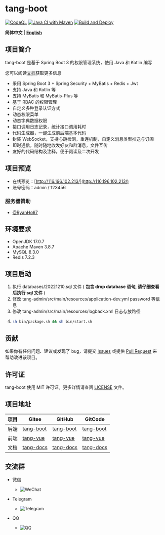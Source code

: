 # tang-boot

[![CodeQL](https://github.com/tangllty/tang-boot/actions/workflows/codeql.yml/badge.svg)](https://github.com/tangllty/tang-boot/actions/workflows/codeql.yml)
[![Java CI with Maven](https://github.com/tangllty/tang-boot/actions/workflows/maven.yml/badge.svg)](https://github.com/tangllty/tang-boot/actions/workflows/maven.yml)
[![Build and Deploy](https://github.com/tangllty/tang-boot/actions/workflows/deploy.yml/badge.svg)](https://github.com/tangllty/tang-boot/actions/workflows/deploy.yml)

**简体中文** | [**English**](./README.en.md)

## 项目简介

tang-boot 是基于 Spring Boot 3 的权限管理系统，使用 Java 和 Kotlin 编写

您可以阅读[文档](https://tangllty.eu.org/)获取更多信息

* 采用 Spring Boot 3 + Spring Security + MyBatis + Redis + Jwt
* 支持 Java 和 Kotlin 等 
* 支持 MyBatis 和 MyBatis-Plus 等
* 基于 RBAC 的权限管理
* 自定义多种登录认证方式
* 动态权限菜单
* 动态字典数据权限
* 接口调用日志记录，统计接口调用耗时
* 代码生成器，一键生成前后端基本代码
* 封装 WebSocket，支持心跳检测，重连机制，自定义消息类型推送与订阅
* 即时通信，随时随地收发好友和群消息，文件互传
* 友好的代码结构及注释，便于阅读及二次开发

## 项目预览

* 在线预览：[http://116.196.102.213/](http://116.196.102.213/)
* 账号密码：admin / 123456

### 服务器赞助

* [@RyanHo97](https://github.com/RyanHo97/)

## 环境要求

* OpenJDK 17.0.7
* Apache Maven 3.8.7
* MySQL 8.3.0
* Redis 7.2.3

## 项目启动

1. 执行 databases/20221210.sql 文件 ( **包含 drop database 语句, 请仔细查看后执行 sql 文件** )
2. 修改 tang-admin/src/main/resources/application-dev.yml password 等信息
3. 修改 tang-admin/src/main/resources/logback.xml 日志存放路径
4. ```bash
   sh bin/package.sh && sh bin/start.sh
   ```

## 贡献

如果你有任何问题、建议或发现了 bug，请提交 [Issues](https://gitee.com/tangllty/tang-boot/issues/new) 或提供 [Pull Request](https://gitee.com/tangllty/tang-boot/pull/new) 来帮助改进该项目。

## 许可证

tang-boot 使用 MIT 许可证。更多详情请查阅 [LICENSE](https://gitee.com/tangllty/tang-boot/blob/master/LICENSE) 文件。

## 项目地址

| 项目 | Gitee                                          | GitHub                                          | GitCode                                                 |
| ---- | ---------------------------------------------- | ----------------------------------------------- | ------------------------------------------------------- |
| 后端 | [tang-boot](https://gitee.com/tangllty/tang-boot) | [tang-boot](https://github.com/tangllty/tang-boot) | [tang-boot](https://gitcode.net/weixin_45456454/tang-boot) |
| 前端 | [tang-vue](https://gitee.com/tangllty/tang-vue)   | [tang-vue](https://github.com/tangllty/tang-vue)   | [tang-vue](https://gitcode.net/weixin_45456454/tang-vue)   |
| 文档 | [tang-docs](https://gitee.com/tangllty/tang-docs) | [tang-docs](https://github.com/tangllty/tang-docs) | [tang-docs](https://gitcode.net/weixin_45456454/tang-docs) |

## 交流群

- 微信

  - ![WeChat](https://gitee.com/tangllty/tang-docs/raw/master/docs/public/wechat.png)
- Telegram

  - ![Telegram](https://gitee.com/tangllty/tang-docs/raw/master/docs/public/telegram.png)
- QQ

  - ![QQ](https://gitee.com/tangllty/tang-docs/raw/master/docs/public/qq.png)

